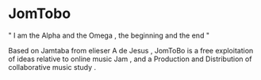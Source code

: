 # JomTobo
" I am the Alpha and the Omega , the beginning and the end "

Based on Jamtaba from elieser A de Jesus , JomToBo is a free exploitation of ideas relative to online music Jam ,
and a Production and Distribution of collaborative music study  .


